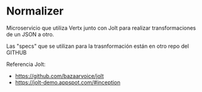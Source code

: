 # Normalizer

Microservicio que utiliza Vertx junto con Jolt para realizar transformaciones de un JSON a otro.

Las "specs" que se utilizan para la trasnformación están en otro repo del GITHUB

Referencia Jolt:
- https://github.com/bazaarvoice/jolt
- https://jolt-demo.appspot.com/#inception
